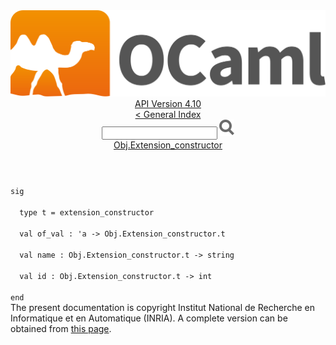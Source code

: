 <!-- ((! set title API !)) ((! set documentation !)) ((! set api !)) ((! set nobreadcrumb !)) -->
<div class="api"><header><nav class="toc brand"><a class="brand" href="https://ocaml.org/"><img src="colour-logo-gray.svg" class="svg" alt="OCaml"></a></nav><nav class="toc"><div class="toc_version"><a href="/docs" id="version-select">API Version 4.10</a></div><a href="index.html">&lt; General Index</a><div class="api_search"><input type="text" name="apisearch" id="api_search" oninput="mySearch(false);" onkeypress="this.oninput();" onclick="this.oninput();" onpaste="this.oninput();">
<img src="search_icon.svg" alt="Search" class="svg" onclick="mySearch(false)"></div>
<div id="search_results"></div><div class="toc_title"><a href="Obj.Extension_constructor.html">Obj.Extension_constructor</a></div><ul></ul></nav></header>
<code class="code"><span class="keyword">sig</span><br>
&nbsp;&nbsp;<span class="keyword">type</span>&nbsp;t&nbsp;=&nbsp;extension_constructor<br>
&nbsp;&nbsp;<span class="keyword">val</span>&nbsp;of_val&nbsp;:&nbsp;<span class="keywordsign">'</span>a&nbsp;<span class="keywordsign">-&gt;</span>&nbsp;<span class="constructor">Obj</span>.<span class="constructor">Extension_constructor</span>.t<br>
&nbsp;&nbsp;<span class="keyword">val</span>&nbsp;name&nbsp;:&nbsp;<span class="constructor">Obj</span>.<span class="constructor">Extension_constructor</span>.t&nbsp;<span class="keywordsign">-&gt;</span>&nbsp;string<br>
&nbsp;&nbsp;<span class="keyword">val</span>&nbsp;id&nbsp;:&nbsp;<span class="constructor">Obj</span>.<span class="constructor">Extension_constructor</span>.t&nbsp;<span class="keywordsign">-&gt;</span>&nbsp;int<br>
<span class="keyword">end</span></code>
<div class="copyright">The present documentation is copyright Institut National de Recherche en Informatique et en Automatique (INRIA). A complete version can be obtained from <a href="http://caml.inria.fr/pub/docs/manual-ocaml/">this page</a>.</div></div>